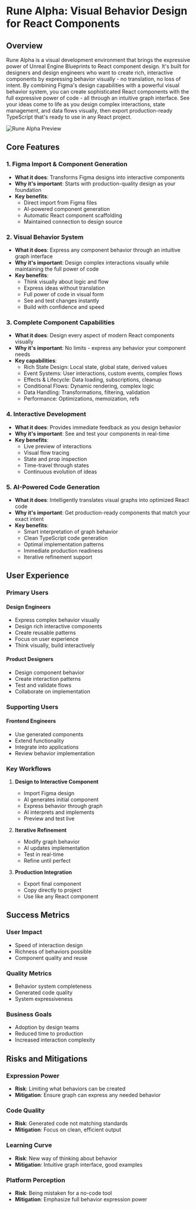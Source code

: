 # Rune Alpha: Visual Behavior Design for React Components

## Overview
Rune Alpha is a visual development environment that brings the expressive power of Unreal Engine Blueprints to React component design. It's built for designers and design engineers who want to create rich, interactive components by expressing behavior visually - no translation, no loss of intent. By combining Figma's design capabilities with a powerful visual behavior system, you can create sophisticated React components with the full expressive power of code - all through an intuitive graph interface. See your ideas come to life as you design complex interactions, state management, and data flows visually, then export production-ready TypeScript that's ready to use in any React project.

![Rune Alpha Preview](/rune-preview.jpg)

## Core Features

### 1. Figma Import & Component Generation
- **What it does**: Transforms Figma designs into interactive components
- **Why it's important**: Starts with production-quality design as your foundation
- **Key benefits**:
  - Direct import from Figma files
  - AI-powered component generation
  - Automatic React component scaffolding
  - Maintained connection to design source

### 2. Visual Behavior System
- **What it does**: Express any component behavior through an intuitive graph interface
- **Why it's important**: Design complex interactions visually while maintaining the full power of code
- **Key benefits**:
  - Think visually about logic and flow
  - Express ideas without translation
  - Full power of code in visual form
  - See and test changes instantly
  - Build with confidence and speed

### 3. Complete Component Capabilities
- **What it does**: Design every aspect of modern React components visually
- **Why it's important**: No limits - express any behavior your component needs
- **Key capabilities**:
  - Rich State Design: Local state, global state, derived values
  - Event Systems: User interactions, custom events, complex flows
  - Effects & Lifecycle: Data loading, subscriptions, cleanup
  - Conditional Flows: Dynamic rendering, complex logic
  - Data Handling: Transformations, filtering, validation
  - Performance: Optimizations, memoization, refs

### 4. Interactive Development
- **What it does**: Provides immediate feedback as you design behavior
- **Why it's important**: See and test your components in real-time
- **Key benefits**:
  - Live preview of interactions
  - Visual flow tracing
  - State and prop inspection
  - Time-travel through states
  - Continuous evolution of ideas

### 5. AI-Powered Code Generation
- **What it does**: Intelligently translates visual graphs into optimized React code
- **Why it's important**: Get production-ready components that match your exact intent
- **Key benefits**:
  - Smart interpretation of graph behavior
  - Clean TypeScript code generation
  - Optimal implementation patterns
  - Immediate production readiness
  - Iterative refinement support

## User Experience

### Primary Users

#### Design Engineers
- Express complex behavior visually
- Design rich interactive components
- Create reusable patterns
- Focus on user experience
- Think visually, build interactively

#### Product Designers
- Design component behavior
- Create interaction patterns
- Test and validate flows
- Collaborate on implementation

### Supporting Users

#### Frontend Engineers
- Use generated components
- Extend functionality
- Integrate into applications
- Review behavior implementation

### Key Workflows

1. **Design to Interactive Component**
   - Import Figma design
   - AI generates initial component
   - Express behavior through graph
   - AI interprets and implements
   - Preview and test live

2. **Iterative Refinement**
   - Modify graph behavior
   - AI updates implementation
   - Test in real-time
   - Refine until perfect

3. **Production Integration**
   - Export final component
   - Copy directly to project
   - Use like any React component

## Success Metrics

### User Impact
- Speed of interaction design
- Richness of behaviors possible
- Component quality and reuse

### Quality Metrics
- Behavior system completeness
- Generated code quality
- System expressiveness

### Business Goals
- Adoption by design teams
- Reduced time to production
- Increased interaction complexity

## Risks and Mitigations

### Expression Power
- **Risk**: Limiting what behaviors can be created
- **Mitigation**: Ensure graph can express any needed behavior

### Code Quality
- **Risk**: Generated code not matching standards
- **Mitigation**: Focus on clean, efficient output

### Learning Curve
- **Risk**: New way of thinking about behavior
- **Mitigation**: Intuitive graph interface, good examples

### Platform Perception
- **Risk**: Being mistaken for a no-code tool
- **Mitigation**: Emphasize full behavior expression power 